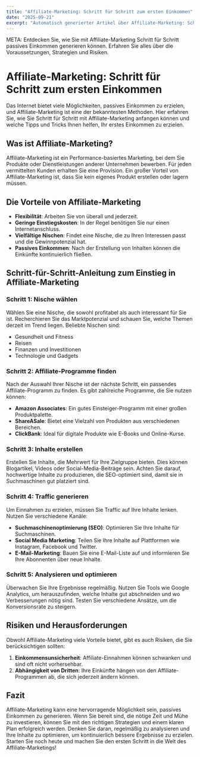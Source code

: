 ```yaml
---
title: "Affiliate-Marketing: Schritt für Schritt zum ersten Einkommen"
date: "2025-09-21"
excerpt: "Automatisch generierter Artikel über Affiliate-Marketing: Schritt für Schritt zum ersten Einkommen."
---
```


META: Entdecken Sie, wie Sie mit Affiliate-Marketing Schritt für Schritt passives Einkommen generieren können. Erfahren Sie alles über die Voraussetzungen, Strategien und Risiken.

# Affiliate-Marketing: Schritt für Schritt zum ersten Einkommen

Das Internet bietet viele Möglichkeiten, passives Einkommen zu erzielen, und Affiliate-Marketing ist eine der bekanntesten Methoden. Hier erfahren Sie, wie Sie Schritt für Schritt mit Affiliate-Marketing anfangen können und welche Tipps und Tricks Ihnen helfen, Ihr erstes Einkommen zu erzielen. 

## Was ist Affiliate-Marketing?

Affiliate-Marketing ist ein Performance-basiertes Marketing, bei dem Sie Produkte oder Dienstleistungen anderer Unternehmen bewerben. Für jeden vermittelten Kunden erhalten Sie eine Provision. Ein großer Vorteil von Affiliate-Marketing ist, dass Sie kein eigenes Produkt erstellen oder lagern müssen. 

## Die Vorteile von Affiliate-Marketing

- **Flexibilität**: Arbeiten Sie von überall und jederzeit.
- **Geringe Einstiegskosten**: In der Regel benötigen Sie nur einen Internetanschluss.
- **Vielfältige Nischen**: Findet eine Nische, die zu Ihren Interessen passt und die Gewinnpotenzial hat.
- **Passives Einkommen**: Nach der Erstellung von Inhalten können die Einkünfte kontinuierlich fließen.

## Schritt-für-Schritt-Anleitung zum Einstieg in Affiliate-Marketing

### Schritt 1: Nische wählen

Wählen Sie eine Nische, die sowohl profitabel als auch interessant für Sie ist. Recherchieren Sie das Marktpotenzial und schauen Sie, welche Themen derzeit im Trend liegen. Beliebte Nischen sind:

- Gesundheit und Fitness
- Reisen
- Finanzen und Investitionen
- Technologie und Gadgets

### Schritt 2: Affiliate-Programme finden

Nach der Auswahl Ihrer Nische ist der nächste Schritt, ein passendes Affiliate-Programm zu finden. Es gibt zahlreiche Programme, die Sie nutzen können:

- **Amazon Associates**: Ein gutes Einsteiger-Programm mit einer großen Produktpalette.
- **ShareASale**: Bietet eine Vielzahl von Produkten aus verschiedenen Bereichen.
- **ClickBank**: Ideal für digitale Produkte wie E-Books und Online-Kurse.

### Schritt 3: Inhalte erstellen

Erstellen Sie Inhalte, die Mehrwert für Ihre Zielgruppe bieten. Dies können Blogartikel, Videos oder Social-Media-Beiträge sein. Achten Sie darauf, hochwertige Inhalte zu produzieren, die SEO-optimiert sind, damit sie in Suchmaschinen gut platziert sind. 

### Schritt 4: Traffic generieren

Um Einnahmen zu erzielen, müssen Sie Traffic auf Ihre Inhalte lenken. Nutzen Sie verschiedene Kanäle:

- **Suchmaschinenoptimierung (SEO)**: Optimieren Sie Ihre Inhalte für Suchmaschinen.
- **Social Media Marketing**: Teilen Sie Ihre Inhalte auf Plattformen wie Instagram, Facebook und Twitter.
- **E-Mail-Marketing**: Bauen Sie eine E-Mail-Liste auf und informieren Sie Ihre Abonnenten über neue Inhalte.

### Schritt 5: Analysieren und optimieren

Überwachen Sie Ihre Ergebnisse regelmäßig. Nutzen Sie Tools wie Google Analytics, um herauszufinden, welche Inhalte gut abschneiden und wo Verbesserungen nötig sind. Testen Sie verschiedene Ansätze, um die Konversionsrate zu steigern. 

## Risiken und Herausforderungen

Obwohl Affiliate-Marketing viele Vorteile bietet, gibt es auch Risiken, die Sie berücksichtigen sollten:

1. **Einkommensunsicherheit**: Affiliate-Einnahmen können schwanken und sind oft nicht vorhersehbar.
2. **Abhängigkeit von Dritten**: Ihre Einkünfte hängen von den Affiliate-Programmen ab, die sich jederzeit ändern können.

## Fazit

Affiliate-Marketing kann eine hervorragende Möglichkeit sein, passives Einkommen zu generieren. Wenn Sie bereit sind, die nötige Zeit und Mühe zu investieren, können Sie mit den richtigen Strategien und einem klaren Plan erfolgreich werden. Denken Sie daran, regelmäßig zu analysieren und Ihre Inhalte zu optimieren, um kontinuierlich bessere Ergebnisse zu erzielen. Starten Sie noch heute und machen Sie den ersten Schritt in die Welt des Affiliate-Marketings!

